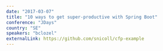 ```yaml
---
date: "2017-03-07"
title: "10 ways to get super-productive with Spring Boot"
conference: "JDays"
country: "SE"
speakers: "bclozel"
externalLink: https://github.com/snicoll/cfp-example
---
```


